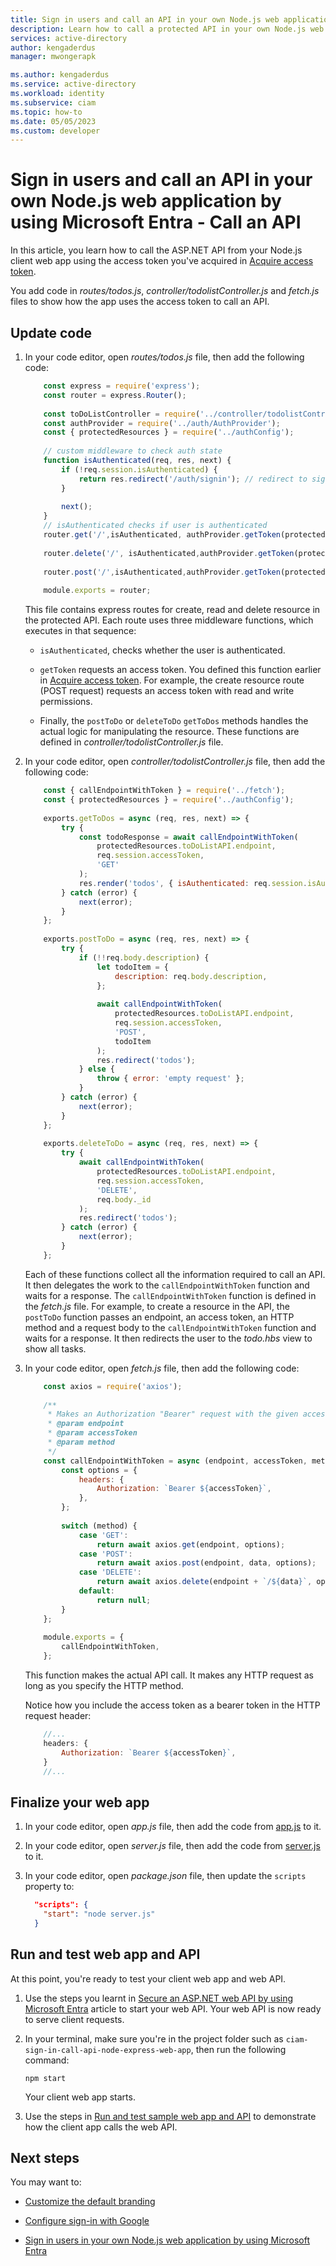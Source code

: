 ```yaml
---
title: Sign in users and call an API in your own Node.js web application by using Microsoft Entra - Call an API
description: Learn how to call a protected API in your own Node.js web application by using Microsoft Entra.
services: active-directory
author: kengaderdus
manager: mwongerapk

ms.author: kengaderdus
ms.service: active-directory
ms.workload: identity
ms.subservice: ciam
ms.topic: how-to
ms.date: 05/05/2023
ms.custom: developer
---
```


# Sign in users and call an API in your own Node.js web application by using Microsoft Entra - Call an API

In this article, you learn how to call the ASP.NET API from your Node.js client web app using the access token you've acquired in [Acquire access token](how-to-web-app-node-sign-in-call-api-sign-in-acquire-access-token.md#acquire-access-token).

You add code in *routes/todos.js*, *controller/todolistController.js* and  *fetch.js* files to show how the app uses the access token to call an API. 


## Update code

1. In your code editor, open *routes/todos.js* file, then add the following code:

    ```javascript
        const express = require('express');
        const router = express.Router();
        
        const toDoListController = require('../controller/todolistController');
        const authProvider = require('../auth/AuthProvider');
        const { protectedResources } = require('../authConfig');
        
        // custom middleware to check auth state
        function isAuthenticated(req, res, next) {
            if (!req.session.isAuthenticated) {
                return res.redirect('/auth/signin'); // redirect to sign-in route
            }
        
            next();
        }        
        // isAuthenticated checks if user is authenticated
        router.get('/',isAuthenticated, authProvider.getToken(protectedResources.toDoListAPI.scopes.read),toDoListController.getToDos);
        
        router.delete('/', isAuthenticated,authProvider.getToken(protectedResources.toDoListAPI.scopes.write),toDoListController.deleteToDo);
        
        router.post('/',isAuthenticated,authProvider.getToken(protectedResources.toDoListAPI.scopes.write),toDoListController.postToDo);
        
        module.exports = router;
    ```

    This file contains express routes for create, read and delete resource in the protected API. Each route uses three middleware functions, which executes in that sequence: 

    - `isAuthenticated`, checks whether the user is authenticated.
    
    - `getToken` requests an access token. You defined this function earlier in [Acquire access token](how-to-web-app-node-sign-in-call-api-sign-in-acquire-access-token.md#acquire-access-token). For example, the create resource route (POST request) requests an access token with read and write permissions.
    
    - Finally, the `postToDo` or `deleteToDo` `getToDos` methods handles the actual logic for manipulating the resource. These functions are defined in *controller/todolistController.js* file.

1. In your code editor, open *controller/todolistController.js* file, then add the following code:

    ```javascript
        const { callEndpointWithToken } = require('../fetch');
        const { protectedResources } = require('../authConfig');
        
        exports.getToDos = async (req, res, next) => {
            try {
                const todoResponse = await callEndpointWithToken(
                    protectedResources.toDoListAPI.endpoint,
                    req.session.accessToken,
                    'GET'
                );
                res.render('todos', { isAuthenticated: req.session.isAuthenticated, todos: todoResponse.data });
            } catch (error) {
                next(error);
            }
        };
        
        exports.postToDo = async (req, res, next) => {
            try {
                if (!!req.body.description) {
                    let todoItem = {
                        description: req.body.description,
                    };
        
                    await callEndpointWithToken(
                        protectedResources.toDoListAPI.endpoint,
                        req.session.accessToken,
                        'POST',
                        todoItem
                    );
                    res.redirect('todos');
                } else {
                    throw { error: 'empty request' };
                }
            } catch (error) {
                next(error);
            }
        };
        
        exports.deleteToDo = async (req, res, next) => {
            try {
                await callEndpointWithToken(
                    protectedResources.toDoListAPI.endpoint,
                    req.session.accessToken,
                    'DELETE',
                    req.body._id
                );
                res.redirect('todos');
            } catch (error) {
                next(error);
            }
        };
    ```

    Each of these functions collect all the information required to call an API. It then delegates the work to the `callEndpointWithToken` function and waits for a response. The `callEndpointWithToken` function is defined in the *fetch.js* file. For example, to create a resource in the API, the `postToDo` function passes an endpoint, an access token, an HTTP method and a request body to the `callEndpointWithToken` function and waits for a response. It then redirects the user to the *todo.hbs* view to show all tasks. 

 1. In your code editor, open *fetch.js* file, then add the following code:
 
    ```javascript
        const axios = require('axios');
        
        /**
         * Makes an Authorization "Bearer" request with the given accessToken to the given endpoint.
         * @param endpoint
         * @param accessToken
         * @param method
         */
        const callEndpointWithToken = async (endpoint, accessToken, method, data = null) => {
            const options = {
                headers: {
                    Authorization: `Bearer ${accessToken}`,
                },
            };
        
            switch (method) {
                case 'GET':
                    return await axios.get(endpoint, options);
                case 'POST':
                    return await axios.post(endpoint, data, options);
                case 'DELETE':
                    return await axios.delete(endpoint + `/${data}`, options);
                default:
                    return null;
            }
        };
        
        module.exports = {
            callEndpointWithToken,
        };
    ```

    This function makes the actual API call. It makes any HTTP request as long as you specify the HTTP method.

    Notice how you include the access token as a bearer token in the HTTP request header:
    
    ```javascript
        //...        
        headers: {
            Authorization: `Bearer ${accessToken}`,
        }        
        //...
    ```

## Finalize your web app

1. In your code editor, open *app.js* file, then add the code from [app.js](https://github.com/Azure-Samples/ms-identity-ciam-javascript-tutorial/blob/main/2-Authorization/4-call-api-express/App/app.js) to it.

1. In your code editor, open *server.js* file, then add the code from [server.js](https://github.com/Azure-Samples/ms-identity-ciam-javascript-tutorial/blob/main/2-Authorization/4-call-api-express/App/server.js) to it.

1. In your code editor, open *package.json* file, then update the `scripts` property to:
    
    ```json
      "scripts": {
        "start": "node server.js"
      }
    ```
    
## Run and test web app and API

At this point, you're ready to test your client web app and web API. 

1. Use the steps you learnt in [Secure an ASP.NET web API by using Microsoft Entra](how-to-protect-web-api-dotnet-core-overview.md) article to start your web API. Your web API is now ready to serve client requests.

1. In your terminal, make sure you're in the project folder such as `ciam-sign-in-call-api-node-express-web-app`, then run the following command:

    ```console
    npm start
    ```
    Your client web app starts.

1. Use the steps in [Run and test sample web app and API](how-to-web-app-node-sample-sign-in-call-api#run-and-test-sample-web-app-and-api) to demonstrate how the client app calls the web API.

## Next steps

You may want to:

- [Customize the default branding](how-to-customize-branding-customers.md)

- [Configure sign-in with Google](how-to-google-federation-customers.md)

- [Sign in users in your own Node.js web application by using Microsoft Entra](how-to-web-app-node-sign-in-overview.md)